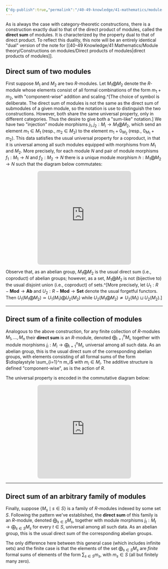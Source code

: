 ```yaml
---
{"dg-publish":true,"permalink":"/40-49-knowledge/41-mathematics/module-theory/constructions-on-modules/direct-sums-of-modules/","tags":["module_theory"],"updated":"2024-03-06T13:53:43-08:00"}
---
```


As is always the case with category-theoretic constructions, there is a construction exactly dual to that of the direct product of modules, called the **direct sum** of modules. It is characterized by the property dual to that of direct product. To reflect this duality, this note will be an entirely identical "dual" version of the note for [[40-49 Knowledge/41 Mathematics/Module theory/Constructions on modules/Direct products of modules\|direct products of modules]].

## Direct sum of two modules

First suppose $M_1$ and $M_2$ are two $R$-modules. Let $M_1\bigoplus M_2$ denote the $R$-module whose elements consist of all formal combinations of the form $m_1+m_2$, with "component-wise" addition and scaling.^[The choice of symbol is deliberate. The direct sum of modules is not the same as the direct sum of submodules of a given module, so the notation is use to distinguish the two constructions. However, both share the same universal property, only in different categories. Thus the desire to give both a "sum-like" notation.]  We have two "injection" module morphisms $j_1, j_2:M_i\to M_1\bigoplus M_2$, which send an element $m_1\in M_1$ (resp., $m_2\in M_2$) to the element $m_1+0_{M_2}$ (resp., $0_{M_1}+m_2$). This data satisfies the usual universal property for a coproduct, in that it is universal among all such modules equipped with morphisms from $M_1$ and $M_2$. More precisely, for each module $N$ and pair of module morphisms $f_1:M_1\to N$ and $f_2:M_2\to N$ there is a unique module morphism $h:M_1\bigoplus M_2\to N$ such that the diagram below commutates:
<iframe class="quiver-embed" src="https://q.uiver.app/#q=WzAsNCxbMSwxLCJNXzFcXGJpZ29wbHVzIE1fMiJdLFswLDEsIk1fMSJdLFsxLDAsIk1fMiJdLFsyLDIsIk4iXSxbMSwwLCJqXzEiXSxbMiwwLCJqXzIiLDJdLFsxLDMsImZfMSIsMix7ImN1cnZlIjoyfV0sWzIsMywiZl8yIiwwLHsiY3VydmUiOi0yfV0sWzAsMywiXFxleGlzdHMhaCIsMCx7InN0eWxlIjp7ImJvZHkiOnsibmFtZSI6ImRhc2hlZCJ9fX1dXQ==&embed" width="300" height="300" style="border-radius: 8px; border: none; display: block; margin: auto"></iframe>

Observe that, as an abelian group, $M_1\bigoplus M_2$ is the usual direct sum (i.e., coproduct) of abelian groups; however, as a set, $M_1\bigoplus M_2$ is not (bijective to) the usual disjoint union (i.e., coproduct) of sets.^[More precisely, let $U_1:R-\textbf{Mod}\to \textbf{Ab}$ and $U_2:R-\textbf{Mod}\to \textbf{Set}$ denote the usual forgetful functors. Then $U_1(M_1\bigoplus M_2)\simeq U_1(M_1)\bigoplus U_2(M_2)$ while $U_2(M_1\bigoplus M_2)\not\simeq U_2(M_1)\sqcup U_2(M_2)$.] 

---
## Direct sum of a finite collection of modules

Analogous to the above construction, for any finite collection of $R$-modules $M_1,\ldots, M_n$ their **direct sum** is an $R$-module, denoted $\displaystyle \bigoplus_{i=i}^n M_i$, together with module morphisms $\displaystyle j_i:M_i\to \bigoplus_{i=1}^n M_i$, universal among all such data. As an abelian group, this is the usual direct sum of the corresponding abelian groups, with elements consisting of all formal sums of the form $\displaystyle \sum_{i=1}^n m_i$ with $m_i\in M_i$. The additive structure is defined "component-wise", as is the action of $R$.

The universal property is encoded in the commutative diagram below:
<iframe class="quiver-embed" src="https://q.uiver.app/#q=WzAsNixbMiwxLCJcXGRpc3BsYXlzdHlsZVxcYmlnb3BsdXNfe2k9MX1ebiBNX2kiXSxbMCwwLCJNXzEiXSxbMSwwLCJNXzIiXSxbMiwyLCJOIl0sWzIsMCwiXFxjZG90cyJdLFszLDAsIk1fbiJdLFsxLDAsImpfMSIsMSx7ImxhYmVsX3Bvc2l0aW9uIjozMH1dLFsyLDAsImpfMiJdLFs1LDAsImpfbiIsMl0sWzUsMywiZl9uIiwwLHsiY3VydmUiOi0yfV0sWzEsMywiZl8xIiwyLHsiY3VydmUiOjJ9XSxbMiwzLCJmXzIiLDIseyJjdXJ2ZSI6MX1dLFswLDMsIlxcZXhpc3RzIWgiLDAseyJzdHlsZSI6eyJib2R5Ijp7Im5hbWUiOiJkYXNoZWQifX19XV0=&embed" width="300" height="300" style="border-radius: 8px; border: none; display: block; margin: auto"></iframe>

---

## Direct sum of an arbitrary family of modules

Finally, suppose $\{M_s\mid s\in S\}$ is a family of $R$-modules indexed by some set $S$. Following the pattern we've established, the **direct sum** of this family is an $R$-module, denoted $\displaystyle \bigoplus_{s\in S} M_s$, together with module morphisms $\displaystyle j_t:M_t\to \bigoplus_{s\in S}M_s$ for every $t\in S$, universal among all such data. As an abelian group, this is the usual direct sum of the corresponding abelian groups.

The only difference here between this general case (which includes infinite sets) and the finite case is that the elements of the set $\displaystyle \bigoplus_{s\in S} M_s$ are *finite* formal sums of elements of the form $\displaystyle \sum_{s\in S}m_s$, with $m_s\in S$ (all but finitely many zero).